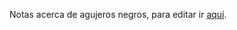 Notas acerca de agujeros negros, para editar ir [aquí](https://www.overleaf.com/4332825471ywgmbnvfzznf).

